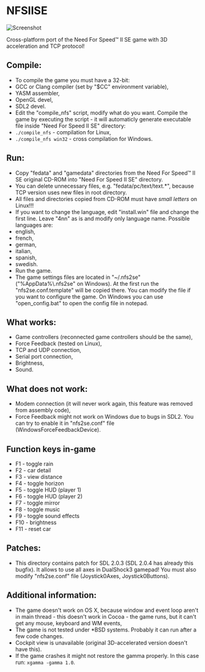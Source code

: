 NFSIISE
=======

![Screenshot](http://zaps166.sourceforge.net/gh-imgs/NFSIISE-screenshot.png)

Cross-platform port of the Need For Speed™ II SE game with 3D acceleration and TCP protocol!

## Compile:

* To compile the game you must have a 32-bit:
 * GCC or Clang compiler (set by "$CC" environment variable),
 * YASM assembler,
 * OpenGL devel,
 * SDL2 devel.
* Edit the "compile_nfs" script, modify what do you want. Compile the game by executing the script - it will automaticly generate executable file inside "Need For Speed II SE" directory:
 * `./compile_nfs` - compilation for Linux,
 * `./compile_nfs win32` - cross compilation for Windows.

## Run:

* Copy "fedata" and "gamedata" directories from the Need For Speed™ II SE original CD-ROM into "Need For Speed II SE" directory.
* You can delete unnecessary files, e.g. "fedata/pc/text/text.*", because TCP version uses new files in root directory.
* All files and directories copied from CD-ROM must have *small letters* on Linux!!!
* If you want to change the language, edit "install.win" file and change the first line. Leave "4nn" as is and modify only language name. Possible languages are:
 * english,
 * french,
 * german,
 * italian,
 * spanish,
 * swedish.
* Run the game.
* The game settings files are located in "~/.nfs2se" ("%AppData%\\.nfs2se" on Windows). At the first run the "nfs2se.conf.template" will be copied there. You can modify the file if you want to configure the game. On Windows you can use "open_config.bat" to open the config file in notepad.

## What works:

* Game controllers (reconnected game controllers should be the same),
* Force Feedback (tested on Linux),
* TCP and UDP connection,
* Serial port connection,
* Brightness,
* Sound.

## What does not work:

* Modem connection (it will never work again, this feature was removed from assembly code),
* Force Feedback might not work on Windows due to bugs in SDL2. You can try to enable it in "nfs2se.conf" file (WindowsForceFeedbackDevice).

## Function keys in-game

* F1  - toggle rain
* F2  - car detail
* F3  - view distance
* F4  - toggle horizon
* F5  - toggle HUD (player 1)
* F6  - toggle HUD (player 2)
* F7  - toggle mirror
* F8  - toggle music
* F9  - toggle sound effects
* F10 - brightness
* F11 - reset car

## Patches:

* This directory contains patch for SDL 2.0.3 (SDL 2.0.4 has already this bugfix). It allows to use all axes in DualShock3 gamepad! You must also modify "nfs2se.conf" file (Joystick0Axes, Joystick0Buttons).

## Additional information:

* The game doesn't work on OS X, because window and event loop aren't in main thread - this doesn't work in Cocoa - the game runs, but it can't get any mouse, keyboard and WM events,
* The game is not tested under *BSD systems. Probably it can run after a few code changes.
* Cockpit view is unavailable (original 3D-accelerated version doesn't have this).
* If the game crashes it might not restore the gamma properly. In this case run: `xgamma -gamma 1.0`.

